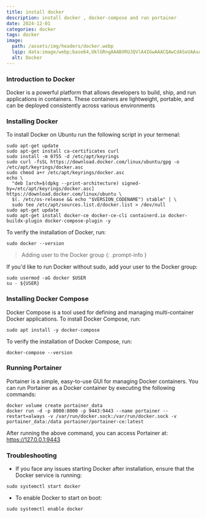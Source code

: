 ```yaml
---
title: install docker
description: install docker , docker-compose and run portainer
date: 2024-12-01
categories: docker
tags: docker
image:
  path: /assets/img/headers/docker.webp
  lqip: data:image/webp;base64,UklGRngAAABXRUJQVlA4IGwAAACQAwCdASoUAAsAPpE4mEeloyKhMAgAsBIJYwCdACHesVuBfH9QAP77Las/tl5r7fpWLpn7D2qv6lZyZ3pZPdMJEzzWs6/VbXT4v37Anmc40jKiJ1c/hDTFWrL5tQffgaOmAH14NO7FlHCTgAA=
  alt: Docker
---
```


### Introduction to Docker

Docker is a powerful platform that allows developers to build, ship, and run applications in containers. These containers are lightweight, portable, and can be deployed consistently across various environments

### Installing Docker

To install Docker on Ubuntu run the following script in your termenal:

```shell
sudo apt-get update
sudo apt-get install ca-certificates curl
sudo install -m 0755 -d /etc/apt/keyrings
sudo curl -fsSL https://download.docker.com/linux/ubuntu/gpg -o /etc/apt/keyrings/docker.asc
sudo chmod a+r /etc/apt/keyrings/docker.asc
echo \
  "deb [arch=$(dpkg --print-architecture) signed-by=/etc/apt/keyrings/docker.asc] https://download.docker.com/linux/ubuntu \
  $(. /etc/os-release && echo "$VERSION_CODENAME") stable" | \
  sudo tee /etc/apt/sources.list.d/docker.list > /dev/null
sudo apt-get update
sudo apt-get install docker-ce docker-ce-cli containerd.io docker-buildx-plugin docker-compose-plugin -y
```

To verify the installation of Docker, run:

```shell
sudo docker --version
```

> Adding user to the Docker group
> {: .prompt-info }

If you'd like to run Docker without sudo, add your user to the Docker group:

```shell
sudo usermod -aG docker $USER
su - ${USER}
```

### Installing Docker Compose

Docker Compose is a tool used for defining and managing multi-container Docker applications. To install Docker Compose, run:

```shell
sudo apt install -y docker-compose
```

To verify the installation of Docker Compose, run:

```shell
docker-compose --version
```

### Running Portainer

Portainer is a simple, easy-to-use GUI for managing Docker containers. You can run Portainer as a Docker container by executing the following commands:

```shell
docker volume create portainer_data
docker run -d -p 8000:8000 -p 9443:9443 --name portainer --restart=always -v /var/run/docker.sock:/var/run/docker.sock -v portainer_data:/data portainer/portainer-ce:latest
```

After running the above command, you can access Portainer at:
<https://127.0.0.1:9443>

### Troubleshooting

- If you face any issues starting Docker after installation, ensure that the Docker service is running:

```shell
sudo systemctl start docker
```

- To enable Docker to start on boot:

```shell
sudo systemctl enable docker
```
